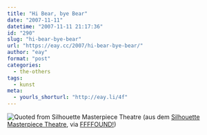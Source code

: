 ```yaml
---
title: "Hi Bear, bye Bear"
date: "2007-11-11"
datetime: "2007-11-11 21:17:36"
id: "290"
slug: "hi-bear-bye-bear"
url: "https://eay.cc/2007/hi-bear-bye-bear/"
author: "eay"
format: "post"
categories:
  - the-others
tags:
  - kunst
meta:
  - yourls_shorturl: "http://eay.li/4f"
---
```


![](/uploads/2007/hibye.jpg "Quoted from Silhouette Masterpiece Theatre") (aus dem [Silhouette Masterpiece Theatre](http://silhouettemasterpiecetheatre.com/), via [FFFFOUND!](http://ffffound.com/image/6abf625e4f3ed09e885777272035702122ffc5e8?c=153828))
